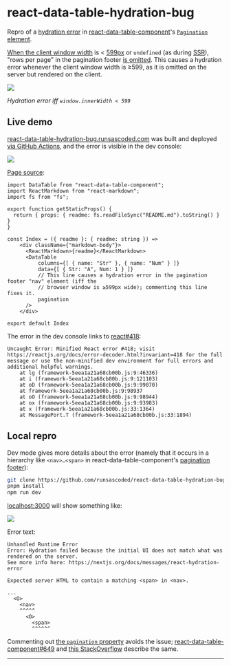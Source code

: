 # react-data-table-hydration-bug
Repro of a [hydration error][react#418] in [react-data-table-component]'s [`Pagination` element][PaginationWrapper].

[When the client window width][shouldShow] is < [599px][`SMALL`] or `undefined` (as during [SSR]), "rows per page" in the pagination footer [is omitted][shouldShows]. This causes a hydration error whenever the client window width is ≥599, as it is omitted on the server but rendered on the client.

![][error.gif]

*Hydration error iff `window.innerWidth < 599`*

## Live demo
[react-data-table-hydration-bug.runsascoded.com] was built and deployed [via GitHub Actions][GHA], and the error is visible in the dev console:

![][console-error.png]

[Page source][index.tsx]:

```tsx
import DataTable from "react-data-table-component";
import ReactMarkdown from "react-markdown";
import fs from "fs";

export function getStaticProps() {
  return { props: { readme: fs.readFileSync("README.md").toString() } }
}

const Index = ({ readme }: { readme: string }) =>
    <div className={"markdown-body"}>
      <ReactMarkdown>{readme}</ReactMarkdown>
      <DataTable
          columns={[ { name: "Str" }, { name: "Num" } ]}
          data={[ { Str: "A", Num: 1 } ]}
          // This line causes a hydration error in the pagination footer "nav" element (iff the
          // browser window is ≥599px wide); commenting this line fixes it.
          pagination
      />
    </div>

export default Index
```

The error in the dev console links to [react#418]:
```
Uncaught Error: Minified React error #418; visit https://reactjs.org/docs/error-decoder.html?invariant=418 for the full message or use the non-minified dev environment for full errors and additional helpful warnings.
    at lg (framework-5eea1a21a68cb00b.js:9:46336)
    at i (framework-5eea1a21a68cb00b.js:9:121103)
    at oD (framework-5eea1a21a68cb00b.js:9:99070)
    at framework-5eea1a21a68cb00b.js:9:98937
    at oO (framework-5eea1a21a68cb00b.js:9:98944)
    at ox (framework-5eea1a21a68cb00b.js:9:93983)
    at x (framework-5eea1a21a68cb00b.js:33:1364)
    at MessagePort.T (framework-5eea1a21a68cb00b.js:33:1894)
```

## Local repro
Dev mode gives more details about the error (namely that it occurs in a hierarchy like `<nav>…<span>` in react-data-table-component's [pagination footer][PaginationWrapper]):

```bash
git clone https://github.com/runsascoded/react-data-table-hydration-bug && cd react-data-table-hydration-bug
pnpm install
npm run dev
```

[localhost:3000] will show something like:

![][hydration-error.png]

Error text:

```
Unhandled Runtime Error
Error: Hydration failed because the initial UI does not match what was rendered on the server.
See more info here: https://nextjs.org/docs/messages/react-hydration-error

Expected server HTML to contain a matching <span> in <nav>.

...
  <O>
    <nav>
    ^^^^^
      <O>
        <span>
        ^^^^^^
```

Commenting out [the `pagination` property] avoids the issue; [react-data-table-component#649] and [this StackOverflow][SO] describe the same.

---

[react-data-table-component]: https://github.com/jbetancur/react-data-table-component
[localhost:3000]: http://localhost:3000

[react#418]: https://react.dev/errors/418?invariant=418

[react-data-table-hydration-bug.runsascoded.com]: https://react-data-table-hydration-bug.runsascoded.com
[GHA]: https://github.com/runsascoded/react-data-table-hydration-bug/actions
[PaginationWrapper]: https://github.com/jbetancur/react-data-table-component/blob/v7.6.2/src/DataTable/Pagination.tsx#L20-L30

[shouldShow]: https://github.com/jbetancur/react-data-table-component/blob/v7.6.2/src/DataTable/Pagination.tsx#L98
[`SMALL`]: https://github.com/jbetancur/react-data-table-component/blob/v7.6.2/src/DataTable/media.ts
[shouldShows]: https://github.com/jbetancur/react-data-table-component/blob/v7.6.2/src/DataTable/Pagination.tsx#L145-L151
[SSR]: https://nextjs.org/docs/pages/building-your-application/rendering/server-side-rendering

[SO]: https://stackoverflow.com/q/75068071
[react-data-table-component#649]: https://github.com/jbetancur/react-data-table-component/issues/649

[//]: # (gh repo links)
[index.tsx]: pages/index.tsx
[the `pagination` property]: pages/index.tsx#L17

[//]: # (images)
[error.gif]: public/error.gif
[console-error.png]: public/console-error.png
[hydration-error.png]: public/hydration-error.png

